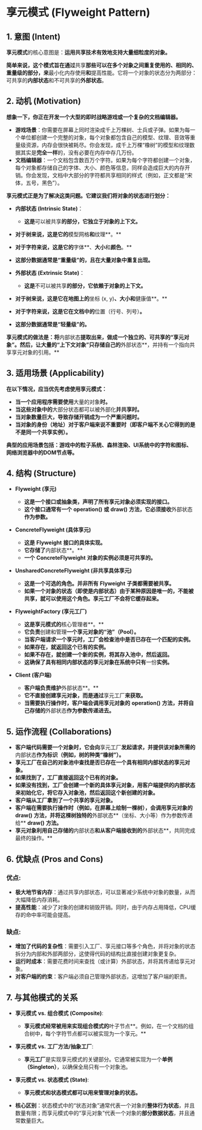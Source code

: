 
# 享元模式 (Flyweight Pattern)

## 1. 意图 (Intent)

**享元模式**的核心意图是：**运用共享技术有效地支持大量细粒度的对象。**

  **简单来说，这个模式旨在通过**共享**那些可以在多个对象之间重复使用的、相同的、重量级的部分，来**最小化内存使用**和**提高性能。它将一个对象的状态分为两部分：可共享的**内部状态**和不可共享的**外部状态**。

## 2. 动机 (Motivation)

**想象一下，你正在开发一个大型的即时战略游戏或一个复杂的文档编辑器。**

* **游戏场景**：你需要在屏幕上同时渲染成千上万棵树、士兵或子弹。如果为每一个单位都创建一个完整的对象，每个对象都包含自己的模型、纹理、音效等重量级资源，内存会很快被耗尽。你会发现，成千上万棵“橡树”的模型和纹理数据其实是**完全一样**的，没有必要在内存中存几万份。
* **文档编辑器**：一个文档包含数百万个字符。如果为每个字符都创建一个对象，每个对象都存储自己的字体、大小、颜色等信息，同样会造成巨大的内存开销。你会发现，文档中大部分的字符都共享相同的样式（例如，正文都是“宋体，五号，黑色”）。

**享元模式正是为了解决这类问题。它建议我们将对象的状态进行划分：**

* **内部状态 (Intrinsic State)**：

  * **这是**可以被共享**的部分，它独立于对象的上下文。**
* **对于树来说，这是它的**模型网格**和**纹理**。**
* **对于字符来说，这是它的**字体**、**大小**和**颜色**。**
* **这部分数据通常是“重量级”的，且在大量对象中重复出现。**
* **外部状态 (Extrinsic State)**：

  * **这是**不可以被共享**的部分，它依赖于对象的上下文。**
* **对于树来说，这是它在地图上的**坐标 (x, y)**、**大小**和**健康值**。**
* **对于字符来说，这是它在文档中的**位置（行号、列号）**。**
* **这部分数据通常是“轻量级”的。**

 **享元模式的做法是：将**内部状态**提取出来，做成一个独立的、可共享的“享元对象”。然后，让大量的“上下文对象”只存储自己的**外部状态**，并持有一个指向共享享元对象的引用。**

## 3. 适用场景 (Applicability)

**在以下情况，应当优先考虑使用享元模式：**

* **当一个应用程序需要使用**大量的对象**时。**
* **当这些对象中的**大部分状态都可以被外部化**并共享时。**
* **当对象数量巨大，导致存储开销成为一个严重问题时。**
* **当对象的身份（地址）对于客户端来说不重要时（即客户端不关心它得到的是不是同一个共享实例）。**

**典型的应用场景包括：游戏中的粒子系统、森林渲染、UI系统中的字符和图标、网络浏览器中的DOM节点等。**

## 4. 结构 (Structure)

* **Flyweight (享元)**

  * **这是一个接口或抽象类，声明了所有享元对象必须实现的接口。**
  * **这个接口通常有一个** **operation()** **或** **draw()** **方法，它必须接收**外部状态**作为参数。**
* **ConcreteFlyweight (具体享元)**

  * **这是** **Flyweight** **接口的具体实现。**
  * **它存储了**内部状态**。**
  * **一个** **ConcreteFlyweight** **对象的实例必须是可共享的。**
* **UnsharedConcreteFlyweight (非共享具体享元)**

  * **这是一个可选的角色。并非所有** **Flyweight** **子类都需要被共享。**
  * **如果一个对象的状态（即使是内部状态）由于某种原因是唯一的，不能被共享，就可以使用这个角色。享元工厂不会将它缓存起来。**
* **FlyweightFactory (享元工厂)**

  * **这是享元模式的**核心管理者**。**
  * **它负责**创建和管理**一个享元对象的“池”（Pool）。**
  * **当客户端请求一个享元时，工厂会检查池中是否已存在一个匹配的实例。**
  * **如果存在，就返回这个已有的实例。**
  * **如果不存在，就创建一个新的实例，将其存入池中，然后返回。**
  * **这确保了具有相同内部状态的享元对象在系统中只有**一份**实例。**
* **Client (客户端)**

  * **客户端负责维护**外部状态**。**
  * **它不直接创建享元对象，而是通过**享元工厂**来获取。**
  * **当需要执行操作时，客户端会调用享元对象的** **operation()** **方法，并将自己存储的**外部状态**作为参数传递进去。**

## 5. 运作流程 (Collaborations)

* **客户端代码需要一个对象时，它会向**享元工厂**发起请求，并提供该对象所需的**内部状态**作为标识（例如，树的种类“橡树”）。**
* **享元工厂在自己的对象池中查找是否已存在一个具有相同内部状态的享元对象。**
* **如果找到了，工厂直接返回这个已有的对象。**
* **如果没有找到，工厂会创建一个新的具体享元对象，用客户端提供的内部状态来初始化它，将它存入对象池，然后返回这个新创建的对象。**
* **客户端从工厂拿到了一个共享的享元对象。**
* **客户端在需要执行操作时（例如，在屏幕上绘制一棵树），会调用享元对象的** **draw()** **方法，并将这棵树独特的**外部状态**（坐标、大小等）作为参数传递给** **draw()** **方法。**
* **享元对象利用自己存储的**内部状态**和从客户端接收到的**外部状态**，共同完成最终的操作。**

## 6. 优缺点 (Pros and Cons)

### 优点:

* **极大地节省内存**：通过共享内部状态，可以显著减少系统中对象的数量，从而大幅降低内存消耗。
* **提高性能**：减少了对象的创建和销毁开销。同时，由于内存占用降低，CPU缓存的命中率可能会提高。

### 缺点:

* **增加了代码的复杂性**：需要引入工厂、享元接口等多个角色，并将对象的状态拆分为内部和外部两部分，这使得代码的结构比直接创建对象更复杂。
* **运行时成本**：需要花费时间来查找（或计算）外部状态，并将其传递给享元对象。
* **对客户端的约束**：客户端必须自己管理外部状态，这增加了客户端的职责。

## 7. 与其他模式的关系

* **享元模式** **vs.** **组合模式 (Composite)**:

  * **享元模式经常被用来实现组合模式的**叶子节点**。例如，在一个文档的组合树中，每个字符节点都可以被实现为一个享元。**
* **享元模式** **vs.** **工厂方法/抽象工厂**:

  * **享元工厂**是实现享元模式的关键部分。它通常被实现为一个**单例（Singleton）**，以确保全局只有一个对象池。
* **享元模式** **vs.** **状态模式 (State)**:

  * **享元模式和状态模式都可以用来管理对象的状态。**
* **核心区别**：状态模式中的“状态对象”通常代表一个对象的**整体行为状态**，并且数量有限；而享元模式中的“享元对象”代表一个对象的**部分数据状态**，并且通常数量巨大。
